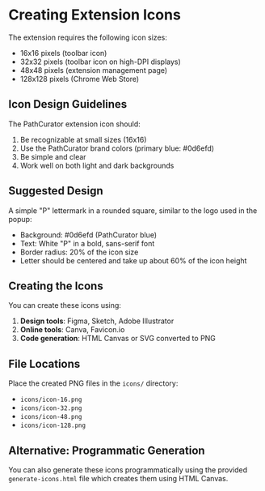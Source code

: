 # Creating Extension Icons

The extension requires the following icon sizes:
- 16x16 pixels (toolbar icon)
- 32x32 pixels (toolbar icon on high-DPI displays)
- 48x48 pixels (extension management page)
- 128x128 pixels (Chrome Web Store)

## Icon Design Guidelines

The PathCurator extension icon should:
1. Be recognizable at small sizes (16x16)
2. Use the PathCurator brand colors (primary blue: #0d6efd)
3. Be simple and clear
4. Work well on both light and dark backgrounds

## Suggested Design

A simple "P" lettermark in a rounded square, similar to the logo used in the popup:
- Background: #0d6efd (PathCurator blue)
- Text: White "P" in a bold, sans-serif font
- Border radius: 20% of the icon size
- Letter should be centered and take up about 60% of the icon height

## Creating the Icons

You can create these icons using:
1. **Design tools**: Figma, Sketch, Adobe Illustrator
2. **Online tools**: Canva, Favicon.io
3. **Code generation**: HTML Canvas or SVG converted to PNG

## File Locations

Place the created PNG files in the `icons/` directory:
- `icons/icon-16.png`
- `icons/icon-32.png`
- `icons/icon-48.png`
- `icons/icon-128.png`

## Alternative: Programmatic Generation

You can also generate these icons programmatically using the provided `generate-icons.html` file which creates them using HTML Canvas.